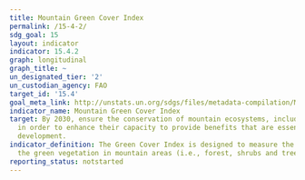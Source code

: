 ```yaml
---
title: Mountain Green Cover Index
permalink: /15-4-2/
sdg_goal: 15
layout: indicator
indicator: 15.4.2
graph: longitudinal
graph_title: ~
un_designated_tier: '2'
un_custodian_agency: FAO
target_id: '15.4'
goal_meta_link: http://unstats.un.org/sdgs/files/metadata-compilation/Metadata-Goal-15.pdf
indicator_name: Mountain Green Cover Index
target: By 2030, ensure the conservation of mountain ecosystems, including their biodiversity,
  in order to enhance their capacity to provide benefits that are essential for sustainable
  development.
indicator_definition: The Green Cover Index is designed to measure the changes of
  the green vegetation in mountain areas (i.e., forest, shrubs and trees).
reporting_status: notstarted
---
```

